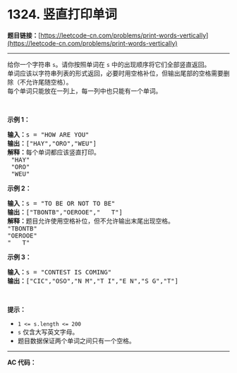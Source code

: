 # 1324. 竖直打印单词

**题目链接：**[https://leetcode-cn.com/problems/print-words-vertically](https://leetcode-cn.com/problems/print-words-vertically)

---

<div class="content__1Y2H">
 <div class="notranslate">
  <p>给你一个字符串&nbsp;<code>s</code>。请你按照单词在 <code>s</code> 中的出现顺序将它们全部竖直返回。<br> 单词应该以字符串列表的形式返回，必要时用空格补位，但输出尾部的空格需要删除（不允许尾随空格）。<br> 每个单词只能放在一列上，每一列中也只能有一个单词。</p> 
  <p>&nbsp;</p> 
  <p><strong>示例 1：</strong></p> 
  <pre class="language-text"><strong>输入：</strong>s = "HOW ARE YOU"
<strong>输出：</strong>["HAY","ORO","WEU"]
<strong>解释：</strong>每个单词都应该竖直打印。 
 "HAY"
&nbsp;"ORO"
&nbsp;"WEU"
</pre> 
  <p><strong>示例 2：</strong></p> 
  <pre class="language-text"><strong>输入：</strong>s = "TO BE OR NOT TO BE"
<strong>输出：</strong>["TBONTB","OEROOE","   T"]
<strong>解释：</strong>题目允许使用空格补位，但不允许输出末尾出现空格。
"TBONTB"
"OEROOE"
"   T"
</pre> 
  <p><strong>示例 3：</strong></p> 
  <pre class="language-text"><strong>输入：</strong>s = "CONTEST IS COMING"
<strong>输出：</strong>["CIC","OSO","N M","T I","E N","S G","T"]
</pre> 
  <p>&nbsp;</p> 
  <p><strong>提示：</strong></p> 
  <ul> 
   <li><code>1 &lt;= s.length &lt;= 200</code></li> 
   <li><code>s</code>&nbsp;仅含大写英文字母。</li> 
   <li>题目数据保证两个单词之间只有一个空格。</li> 
  </ul> 
 </div>
</div>

---

**AC 代码：**

```java

```